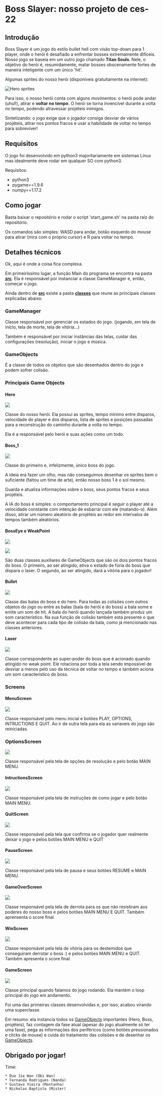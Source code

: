 # Boss Slayer: nosso projeto de ces-22

## Introdução

Boss Slayer é um jogo do estilo bullet hell com visão top-down para 1 player, onde o herói é desafiado a enfrentar bosses extremamente difíceis. Nosso jogo se baseia em um outro jogo chamado **Titan Souls**. Nele, o objetivo do herói é, resumidamente, matar bosses obscenamente fortes de maneira inteligente com um único 'hit'.

Algumas sprites do nosso herói (disponíveis gratuitamente na internet):

![Hero sprites](sprites/TopDownCharacter/Character/Character_Down.png)

Para isso, o nosso herói conta com alguns movimentos: o herói pode andar (uhul!), atirar e **voltar no tempo**. O herói se torna invencível durante a volta no tempo, podendo atravessar projéteis inimigos.

Sintetizando: o jogo exige que o jogador consiga desviar de vários projéteis, atirar nos pontos fracos e usar a habilidade de voltar no tempo para sobreviver!

## Requisitos

O jogo foi desenvolvido em python3 majoritariamente em sistemas Linux mas idealmente deve rodar em qualquer SO com python3.

Requisitos:

* python3
* pygame==1.9.6
* numpy==1.17.2

## Como jogar

Basta baixar o repositório e rodar o script 'start_game.sh' na pasta raíz do repositório.

Os comandos são simples: WASD para andar, botão esquerdo do mouse para atirar (mira com o próprio cursor) e R para voltar no tempo.

## Detalhes técnicos

Ok, aqui é onde a coisa fica complexa.

Em primeiríssimo lugar, a função Main do programa se encontra na pasta [**src**](/src). Ela é responsável por instanciar a classe GameManager e, então, começar o jogo.

Ainda dentro de [**src**](/src) existe a pasta [**classes**](/src/classes) que reune as principais classes explicadas abaixo:

### GameManager

Classe responsável por gerenciar os estados do jogo. (jogando, em tela de início, tela de morte, tela de vitória...)

Também é responsável por iniciar instâncias das telas, cuidar das configurações (resolução), iniciar o jogo e música.

### GameObjects

É a classe de todos os objetos que são desenhados dentro do jogo e podem sofrer colisão.

### Principais Game Objects

#### Hero

![](sprites/TopDownCharacter/Character/Character_Left.png)

Classe do nosso herói. Ela possui as sprites, tempo mínimo entre disparos, velocidade do player e dos disparos, lista de sprites e posições passadas para a reconstrução do caminho durante a volta no tempo.

Ela é a responsável pelo herói e suas ações como um todo.

#### Boss_1

![](imgs/boss_1.png)

Classe do primeiro e, infelizmente, único boss do jogo.

A ideia era fazer um olho, mas não conseguimos desenhar os sprites bem o suficiente (faltou um time de arte), então nosso boss 1 é o sol mesmo.

Guarda e atualiza informações sobre o boss, seus pontos fracos e seus projéteis.

A IA do boss é simples: o comportamento principal é seguir o player até a velocidade constante com intenção de esbarrar com ele (matando-o). Além disso, atirar um número aleatório de projéteis ao redor em intervalos de tempos também aleatórios.

#### BossEye e WeakPoint

![](imgs/eye.png) 

![](imgs/weak2.png)

São duas classes auxiliares de GameObjects que são os dois pontos fracos do boss. O primeiro, ao ser atingido, ativa o estado de fúria do boss que dispara o laser. O segundo, ao ser atingido, dará a vitória para o jogador!

#### Bullet

![](imgs/bullet3.png)

Classe das balas do boss e do hero. Para todas as colisões com outros objetos do jogo ou entre as balas (bala do herói e do boss) a bala some e emite um som de hit. A bala do herói quando lançada também produz um som característico. Na sua função de colisão também está presente o que deve acontecer para cada tipo de colisão da bala, como já mencionado nas classes anteriores. 

#### Laser

![](imgs/laser.PNG)

Classe correspondente ao super-poder do boss que é acionado quando atingido no weak point. Ele rotaciona por toda a tela sendo impossível de desviar a menos pelo uso da técnica de voltar no tempo e também aciona um som característico do boss.

### Screens

#### MenuScreen

![](imgs/menu_screen.PNG)

Classe responsável pelo menu inicial e botões PLAY, OPTIONS, INTRUCTIONS E QUIT. Ao ir de outra tela para ela as variaveis do jogo são reiniciadas.

### OptionsScreen

![](imgs/options_screen.PNG)

Classe responsável pela tela de opções de resolução e pelo botão MAIN MENU.

#### IntructionsScreen

![](imgs/instructions_screen.PNG)

Classe responsável pela tela de instruções de como jogar e pelo botão MAIN MENU.

#### QuitScreen

![](imgs/quit_screen.PNG)

Classe responsável pela tela que confirma se o jogador quer realmente deixar o jogo e pelos botões MAIN MENU e QUIT

#### PauseScreen

![](imgs/pause_screen.PNG)

Classe responsável pela tela de pausa e seus botões RESUME e MAIN MENU.

#### GameOverScreen

![](imgs/game_over_screen.PNG)

Classe responsável pela tela de derrota para os que não resistiram aos poderes do nosso boss e pelos botões MAIN MENU E QUIT. Também aprensenta o score final.

#### WinScreen

![](imgs/win_screen.PNG)

Classe responsável pela tela de vitória para os destemidos que conseguiram derrotar o boss :) e pelos botões MAIN MENU e QUIT. Também apresenta o score final.

#### GameScreen

![](imgs/game_sreen.PNG)

Classe principal quando falamos do jogo rodando. Ela mantém o loop principal do jogo em andamento.

Foi uma das primeiras classes desenvolvidas e, por isso, acabou virando uma superclasse.

Em resumo: ela instancia todos os [GameObjects](###GameObjects) importantes (Hero, Boss, projéteis), faz contagem da fase atual (apesar do jogo atualmente só ter uma fase), pega as informações dos periféricos (como botões pressionados e clicks de mouse) e cuida do tratamento das colisões e de desenhar os [GameObjects](###GameObjects).


## Obrigado por jogar!

Time:

    * Due Jie Wan (Obi Wan)
    * Fernanda Rodrigues (Nanda)
    * Gustavo Vieira (Montanha)
    * Nickolas Baptista (Mister)
